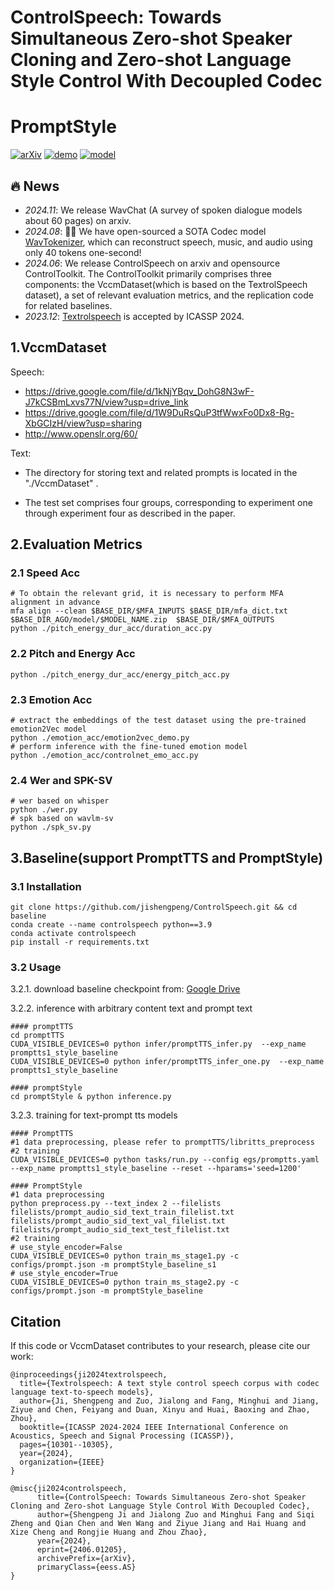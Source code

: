 # ControlSpeech: Towards Simultaneous Zero-shot Speaker Cloning and Zero-shot Language Style Control With Decoupled Codec
# PromptStyle

[![arXiv](https://img.shields.io/badge/arXiv-Paper-<COLOR>.svg)](https://arxiv.org/abs/2406.01205)
[![demo](https://img.shields.io/badge/ControlSpeech-Demo-red)](https://controlspeech.github.io)
[![model](https://img.shields.io/badge/%F0%9F%A4%97%20ControlSpeech-Models(Baseline)-blue)](https://drive.google.com/drive/folders/1H8U165KjLV05axwRWgZRsBdGO4R9T7F_?usp=drive_link)


## 🔥 News
- *2024.11*: We release WavChat (A survey of spoken dialogue models about 60 pages) on arxiv.
- *2024.08*: 🎉🎉 We have open-sourced a SOTA Codec model [WavTokenizer](https://github.com/jishengpeng/WavTokenizer), which can reconstruct speech, music, and audio using only 40 tokens one-second!
- *2024.06*: We release ControlSpeech on arxiv and opensource ControlToolkit. The ControlToolkit primarily comprises three components: the VccmDataset(which is based on the TextrolSpeech dataset), a set of relevant evaluation metrics, and the replication code for related baselines.
- *2023.12*: [Textrolspeech](https://github.com/jishengpeng/TextrolSpeech) is accepted by ICASSP 2024.


## 1.VccmDataset
Speech:

- https://drive.google.com/file/d/1kNjYBqv_DohG8N3wF-J7kCSBmLxvs77N/view?usp=drive_link
- https://drive.google.com/file/d/1W9DuRsQuP3tfWwxFo0Dx8-Rg-XbGCIzH/view?usp=sharing
- http://www.openslr.org/60/

Text:

- The directory for storing text and related prompts is located in the "./VccmDataset" .

- The test set comprises four groups, corresponding to experiment one through experiment four as described in the paper.

## 2.Evaluation Metrics

### 2.1 Speed Acc
```shell
# To obtain the relevant grid, it is necessary to perform MFA alignment in advance
mfa align --clean $BASE_DIR/$MFA_INPUTS $BASE_DIR/mfa_dict.txt $BASE_DIR_AGO/model/$MODEL_NAME.zip  $BASE_DIR/$MFA_OUTPUTS 
python ./pitch_energy_dur_acc/duration_acc.py
```

### 2.2 Pitch and Energy Acc
```shell
python ./pitch_energy_dur_acc/energy_pitch_acc.py
```

### 2.3 Emotion Acc
```shell
# extract the embeddings of the test dataset using the pre-trained emotion2Vec model
python ./emotion_acc/emotion2vec_demo.py
# perform inference with the fine-tuned emotion model
python ./emotion_acc/controlnet_emo_acc.py  
```
### 2.4 Wer and SPK-SV
```shell
# wer based on whisper
python ./wer.py
# spk based on wavlm-sv
python ./spk_sv.py
```

## 3.Baseline(support PromptTTS and PromptStyle)


### 3.1 Installation

```shell
git clone https://github.com/jishengpeng/ControlSpeech.git && cd baseline
conda create --name controlspeech python==3.9
conda activate controlspeech
pip install -r requirements.txt
```

### 3.2 Usage

3.2.1. download baseline checkpoint from: [Google Drive](https://drive.google.com/drive/folders/1H8U165KjLV05axwRWgZRsBdGO4R9T7F_?usp=drive_link)

3.2.2. inference with arbitrary content text and prompt text

   ```shell
   #### promptTTS
   cd promptTTS 
   CUDA_VISIBLE_DEVICES=0 python infer/promptTTS_infer.py  --exp_name promptts1_style_baseline
   CUDA_VISIBLE_DEVICES=0 python infer/promptTTS_infer_one.py  --exp_name promptts1_style_baseline
   
   #### promptStyle 
   cd promptStyle & python inference.py
   ```


3.2.3. training for text-prompt tts models

   ```shell
   #### PromptTTS
   #1 data preprocessing, please refer to promptTTS/libritts_preprocess 
   #2 training
   CUDA_VISIBLE_DEVICES=0 python tasks/run.py --config egs/promptts.yaml  --exp_name promptts1_style_baseline --reset --hparams='seed=1200'
   
   #### PromptStyle
   #1 data preprocessing
   python preprocess.py --text_index 2 --filelists filelists/prompt_audio_sid_text_train_filelist.txt filelists/prompt_audio_sid_text_val_filelist.txt filelists/prompt_audio_sid_text_test_filelist.txt
   #2 training
   # use_style_encoder=False
   CUDA_VISIBLE_DEVICES=0 python train_ms_stage1.py -c configs/prompt.json -m promptStyle_baseline_s1
   # use_style_encoder=True
   CUDA_VISIBLE_DEVICES=0 python train_ms_stage2.py -c configs/prompt.json -m promptStyle_baseline
   ```


## Citation

If this code or VccmDataset contributes to your research, please cite our work:

```
@inproceedings{ji2024textrolspeech,
  title={Textrolspeech: A text style control speech corpus with codec language text-to-speech models},
  author={Ji, Shengpeng and Zuo, Jialong and Fang, Minghui and Jiang, Ziyue and Chen, Feiyang and Duan, Xinyu and Huai, Baoxing and Zhao, Zhou},
  booktitle={ICASSP 2024-2024 IEEE International Conference on Acoustics, Speech and Signal Processing (ICASSP)},
  pages={10301--10305},
  year={2024},
  organization={IEEE}
}

@misc{ji2024controlspeech,
      title={ControlSpeech: Towards Simultaneous Zero-shot Speaker Cloning and Zero-shot Language Style Control With Decoupled Codec}, 
      author={Shengpeng Ji and Jialong Zuo and Minghui Fang and Siqi Zheng and Qian Chen and Wen Wang and Ziyue Jiang and Hai Huang and Xize Cheng and Rongjie Huang and Zhou Zhao},
      year={2024},
      eprint={2406.01205},
      archivePrefix={arXiv},
      primaryClass={eess.AS}
}
```
